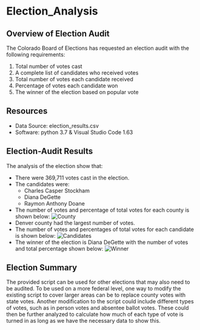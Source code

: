 # Election_Analysis

## Overview of Election Audit
The Colorado Board of Elections has requested an election audit with the following requirements:
1. Total number of votes cast
2. A complete list of candidates who received votes
3. Total number of votes each candidate received
4. Percentage of votes each candidate won
5. The winner of the election based on popular vote

## Resources
- Data Source: election_results.csv 
- Software: python 3.7 & Visual Studio Code 1.63

## Election-Audit Results
The analysis of the election show that:
- There were 369,711 votes cast in the election.
- The candidates were:
   - Charles Casper Stockham
   - Diana DeGette
   - Raymon Anthony Doane
- The number of votes and percentage of total votes for each county is shown below:
![County](https://user-images.githubusercontent.com/96352427/149861077-8f94045f-b813-44e7-b835-f3f634a6364b.PNG)
- Denver county had the largest number of votes.
- The number of votes and percentages of total votes for each candidate is shown below:
![Candidates](https://user-images.githubusercontent.com/96352427/149861097-454a3cd0-a139-4aaf-937c-3228f6bcc3b1.PNG)
- The winner of the election is Diana DeGette with the number of votes and total percentage shown below:
![Winner](https://user-images.githubusercontent.com/96352427/149861114-e1a70c33-b562-4ec5-abe9-ab79fd171d41.PNG)
   
## Election Summary
The provided script can be used for other elections that may also need to be audited.
To be used on a more federal level, one way to modify the existing script to cover larger areas can be to replace county votes with state votes. 
Another modification to the script could include different types of votes, such as in person votes and absentee ballot votes. 
These could then be further analyzed to calculate how much of each type of vote is turned in as long as we have the necessary data to show this.


